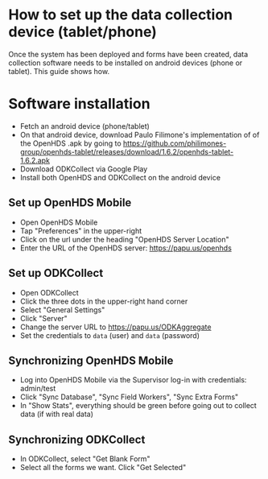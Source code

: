# How to set up the data collection device (tablet/phone)

Once the system has been deployed and forms have been created, data collection software needs to be installed on android devices (phone or tablet). This guide shows how.


# Software installation

- Fetch an android device (phone/tablet)
- On that android device, download Paulo Filimone's implementation of of the OpenHDS .apk by going to https://github.com/philimones-group/openhds-tablet/releases/download/1.6.2/openhds-tablet-1.6.2.apk
- Download ODKCollect via Google Play
- Install both OpenHDS and ODKCollect on the android device

## Set up OpenHDS Mobile

- Open OpenHDS Mobile
- Tap "Preferences" in the upper-right
- Click on the url under the heading "OpenHDS Server Location"
- Enter the URL of the OpenHDS server: https://papu.us/openhds

## Set up ODKCollect

- Open ODKCollect
- Click the three dots in the upper-right hand corner
- Select "General Settings"
- Click "Server"
- Change the server URL to https://papu.us/ODKAggregate
- Set the credentials to `data` (user) and `data` (password)

## Synchronizing OpenHDS Mobile

- Log into OpenHDS Mobile via the Supervisor log-in with credentials: admin/test
- Click "Sync Database", "Sync Field Workers", "Sync Extra Forms"
- In "Show Stats", everything should be green before going out to collect data (if with real data)

## Synchronizing ODKCollect

- In ODKCollect, select "Get Blank Form"
- Select all the forms we want. Click "Get Selected"
